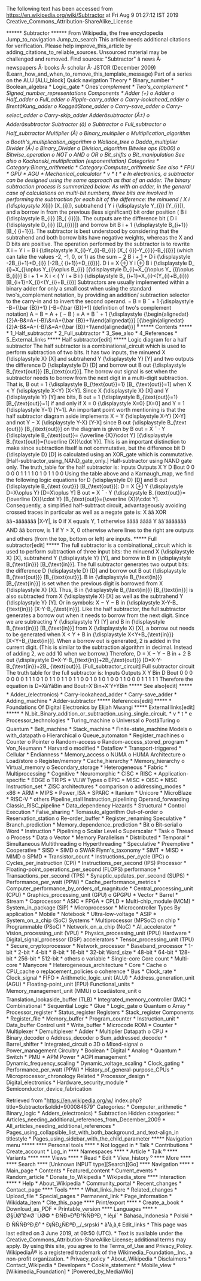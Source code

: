 The following text has been accessed from https://en.wikipedia.org/wiki/Subtractor at Fri Aug 9 01:27:12 IST 2019
Creative_Commons_Attribution-ShareAlike_License





















****** Subtractor ******
From Wikipedia, the free encyclopedia
Jump_to_navigation Jump_to_search
 This article needs additional citations for verification. Please help improve_this_article by
 adding_citations_to_reliable_sources. Unsourced material may be challenged and removed.
 Find sources: "Subtractor" â news Â· newspapers Â· books Â· scholar Â· JSTOR (December 2009)
 (Learn_how_and_when_to_remove_this_template_message)
Part of a series on the
ALU
[ALU_block]
Quick navigation
Theory
    * Binary_number
    * Boolean_algebra
    * Logic_gate
    * Ones'_complement
    * Two's_complement
    * Signed_number_representations
Components
    * Adder (+)
          o Adder
          o Half_adder
          o Full_adder
          o Ripple-carry_adder
          o Carry-lookahead_adder
          o BrentâKung_adder
          o KoggeâStone_adder
          o Carry-save_adder
          o Carry-select_adder
          o Carry-skip_adder
      Adderâsubtractor (Â±)
          o Adderâsubtractor
      Subtractor (â)
          o Subtractor
          o Full_subtractor
          o Half_subtractor
      Multiplier (Ã)
          o Binary_multiplier
          o Multiplication_algorithm
          o Booth's_multiplication_algorithm
          o Wallace_tree
          o Dadda_multiplier
      Divider (Ã·)
          o Binary_Divider
          o Division_algorithm
      Bitwise ops (0b00)
          o Bitwise_operation
          o NOT
          o AND
          o OR
          o Bit_shifts
          o Bit_manipulation
      See also
          o Kochanski_multiplication (exponentiation)
Categories
    * Category:Binary_arithmetic
    * Category:Computer_arithmetic
See also
    * FPU
    * GPU
    * AGU
    * Mechanical_calculator
    * v
    * t
    * e
In electronics, a subtractor can be designed using the same approach as that of
an adder. The binary subtraction process is summarized below. As with an adder,
in the general case of calculations on multi-bit numbers, three bits are
involved in performing the subtraction for each bit of the difference: the
minuend (     X  i     {\displaystyle X_{i}}  [X_{i}]), subtrahend (     Y  i
{\displaystyle Y_{i}}  [Y_{i}]), and a borrow in from the previous (less
significant) bit order position (     B  i     {\displaystyle B_{i}}  [B_{
{i}}]). The outputs are the difference bit (     D  i     {\displaystyle D_{i}}
[D_{{i}}]) and borrow bit      B  i + 1     {\displaystyle B_{i+1}}  [B_{
{i+1}}]. The subtractor is best understood by considering that the subtrahend
and both borrow bits have negative weights, whereas the X and D bits are
positive. The operation performed by the subtractor is to rewrite      X  i
&#x2212;  Y  i   &#x2212;  B  i     {\displaystyle X_{i}-Y_{i}-B_{i}}  [X_{
{i}}-Y_{{i}}-B_{{i}}] (which can take the values -2, -1, 0, or 1) as the sum
&#x2212; 2  B  i + 1   +  D  i     {\displaystyle -2B_{i+1}+D_{i}}  [-2B_{
{i+1}}+D_{{i}}].
          D  i   =  X    &#x2295;  Y  i   &#x2295;  B  i     {\displaystyle D_
      {i}=X_{}\oplus Y_{i}\oplus B_{i}}  [{\displaystyle D_{i}=X_{}\oplus Y_
      {i}\oplus B_{i}}]
          B  i + 1   =  X  i   < (  Y  i   +  B  i   )   {\displaystyle B_
      {i+1}=X_{i}<(Y_{i}+B_{i})}  [B_{i+1}=X_{i}<(Y_{i}+B_{i})]
Subtractors are usually implemented within a binary adder for only a small cost
when using the standard two's_complement notation, by providing an addition/
subtraction selector to the carry-in and to invert the second operand.
         &#x2212; B =    B &#x00AF;    + 1   {\displaystyle -B={\bar {B}}+1}
      [-B={\bar {B}}+1] (definition of two's complement notation)
             A &#x2212; B    = A + ( &#x2212; B )       = A +    B &#x00AF;
      + 1       {\displaystyle {\begin{alignedat}{2}A-B&=A+(-B)\\&=A+{\bar
      {B}}+1\\\end{alignedat}}}  [{\begin{alignedat}{2}A-B&=A+(-B)\\&=A+{\bar
      {B}}+1\\\end{alignedat}}]
⁰
***** Contents *****
    * 1_Half_subtractor
    * 2_Full_subtractor
    * 3_See_also
    * 4_References
    * 5_External_links
***** Half subtractor[edit] *****
Logic diagram for a half subtractor
The half subtractor is a combinational_circuit which is used to perform
subtraction of two bits. It has two inputs, the minuend     X   {\displaystyle
X}  [X] and subtrahend     Y   {\displaystyle Y}  [Y] and two outputs the
difference     D   {\displaystyle D}  [D] and borrow out      B  out
{\displaystyle B_{\text{out}}}  [B_{\text{out}}]. The borrow out signal is set
when the subtractor needs to borrow from the next digit in a multi-digit
subtraction. That is,      B  out   = 1   {\displaystyle B_{\text{out}}=1}  [B_
{\text{out}}=1] when     X < Y   {\displaystyle X<Y}  [X<Y]. Since     X
{\displaystyle X}  [X] and     Y   {\displaystyle Y}  [Y] are bits,      B  out
= 1   {\displaystyle B_{\text{out}}=1}  [B_{\text{out}}=1] if and only if     X
= 0   {\displaystyle X=0}  [X=0] and     Y = 1   {\displaystyle Y=1}  [Y=1]. An
important point worth mentioning is that the half subtractor diagram aside
implements     X &#x2212; Y   {\displaystyle X-Y}  [X-Y] and not     Y &#x2212;
X   {\displaystyle Y-X}  [Y-X] since      B  out     {\displaystyle B_{\text
{out}}}  [B_{\text{out}}] on the diagram is given by
          B  out   =   X &#x00AF;   &#x22C5; Y   {\displaystyle B_{\text{out}}=
      {\overline {X}}\cdot Y}  [{\displaystyle B_{\text{out}}={\overline
      {X}}\cdot Y}].
This is an important distinction to make since subtraction itself is not
commutative, but the difference bit     D   {\displaystyle D}  [D] is
calculated using an XOR_gate which is commutative.
[Half-subtractor_using_NAND_gate_only.]
Half-subtractor using NAND gate only.
The truth_table for the half subtractor is:
Inputs Outputs
X Y    D Bout
0 0    0 0
0 1    1 1
1 0    1 0
1 1    0 0
Using the table above and a Karnaugh_map, we find the following logic equations
for     D   {\displaystyle D}  [D] and      B  out     {\displaystyle B_{\text
{out}}}  [B_{\text{out}}]:
         D = X &#x2295; Y   {\displaystyle D=X\oplus Y}  [D=X\oplus Y]
          B  out   =   X &#x00AF;   &#x22C5; Y   {\displaystyle B_{\text{out}}=
      {\overline {X}}\cdot Y}  [B_{\text{out}}={\overline {X}}\cdot Y].
Consequently, a simplified half-subtract circuit, advantageously avoiding
crossed traces in particular as well as a negate gate is:
      X ââ XOR ââ¬âââââââ |X-Y|,  is 0 if X equals Y, 1
otherwise
         ââââ   ââââ
      Y ââ´âââââââ AND ââ borrow, is 1 if Y > X, 0
otherwise
where lines to the right are outputs and others (from the top, bottom or left)
are inputs.
***** Full subtractor[edit] *****
The full subtractor is a combinational_circuit which is used to perform
subtraction of three input bits: the minuend     X   {\displaystyle X}  [X],
subtrahend     Y   {\displaystyle Y}  [Y], and borrow in      B  in
{\displaystyle B_{\text{in}}}  [B_{\text{in}}]. The full subtractor generates
two output bits: the difference     D   {\displaystyle D}  [D] and borrow out
B  out     {\displaystyle B_{\text{out}}}  [B_{\text{out}}].      B  in
{\displaystyle B_{\text{in}}}  [B_{\text{in}}] is set when the previous digit
is borrowed from     X   {\displaystyle X}  [X]. Thus,      B  in
{\displaystyle B_{\text{in}}}  [B_{\text{in}}] is also subtracted from     X
{\displaystyle X}  [X] as well as the subtrahend     Y   {\displaystyle Y}
[Y]. Or in symbols:     X &#x2212; Y &#x2212;  B  in     {\displaystyle X-Y-B_
{\text{in}}}  [X-Y-B_{\text{in}}]. Like the half subtractor, the full
subtractor generates a borrow out when it needs to borrow from the next digit.
Since we are subtracting     Y   {\displaystyle Y}  [Y] and      B  in
{\displaystyle B_{\text{in}}}  [B_{\text{in}}] from     X   {\displaystyle X}
[X], a borrow out needs to be generated when     X < Y +  B  in
{\displaystyle X<Y+B_{\text{in}}}  [X<Y+B_{\text{in}}]. When a borrow out is
generated, 2 is added in the current digit. (This is similar to the subtraction
algorithm in decimal. Instead of adding 2, we add 10 when we borrow.)
Therefore,     D = X &#x2212; Y &#x2212;  B  in   + 2  B  out
{\displaystyle D=X-Y-B_{\text{in}}+2B_{\text{out}}}  [D=X-Y-B_{\text{in}}+2B_
{\text{out}}].
[Full_subtractor_circuit]
Full subtractor circuit
The truth table for the full subtractor is:
Inputs  Outputs
X Y Bin D Bout
0 0 0   0 0
0 0 1   1 1
0 1 0   1 1
0 1 1   0 1
1 0 0   1 0
1 0 1   0 0
1 1 0   0 0
1 1 1   1 1
Therefore the equation is D=XâYâBin and Bout=X'Bin+X'Y+YBin
***** See also[edit] *****
    * Adder_(electronics)
    * Carry-lookahead_adder
    * Carry-save_adder
    * Adding_machine
    * Adder-subtractor
***** References[edit] *****
    * Foundations Of Digital Electronics by Elijah Mwangi
***** External links[edit] *****
    * N_bit_Binary_addition_or_subtraction_using_single_circuit.
    * v
    * t
    * e
Processor_technologies
                    * Turing_machine
                          o Universal
                          o PostâTuring
                          o Quantum
                    * Belt_machine
                    * Stack_machine
                    * Finite-state_machine
Models                    o with_datapath
                          o Hierarchical
                          o Queue_automaton
                    * Register_machines
                          o Counter
                          o Pointer
                          o Random-access
                          o Random-access_stored_program
                    * Von_Neumann
                    * Harvard
                          o modified
                    * Dataflow
                    * Transport-triggered
                    * Cellular
                    * Endianness
                    * Memory_access
                          o NUMA
                          o HUMA
Architecture              o Load/store
                          o Register/memory
                    * Cache_hierarchy
                    * Memory_hierarchy
                          o Virtual_memory
                          o Secondary_storage
                    * Heterogeneous
                    * Fabric
                    * Multiprocessing
                    * Cognitive
                    * Neuromorphic
                          * CISC
                          * RISC
                          * Application-specific
                          * EDGE
                                o TRIPS
                          * VLIW
                Types           o EPIC
                          * MISC
                          * OISC
                          * NISC
Instruction_set           * ZISC
architectures             * comparison
                                o addressing_modes
                    * x86
                    * ARM
                    * MIPS
                    * Power_ISA
                    * SPARC
                    * Itanium
                    * Unicore
                    * MicroBlaze
                    * RISC-V
                    * others
                                       Pipeline_stall
                Instruction_pipelining Operand_forwarding
                                       Classic_RISC_pipeline
                                           * Data_dependency
                Hazards                    * Structural
                                           * Control
Execution                                  * False_sharing
                                           * Tomasulo_algorithm
                Out-of-order                     o Reservation_station
                                                 o Re-order_buffer
                                           * Register_renaming
                Speculative                * Branch_prediction
                                           * Memory_dependence_prediction
                                     * Bit
                                           o Bit-serial
                                           o Word
                                     * Instruction
                                     * Pipelining
                                           o Scalar
                Level                      o Superscalar
                                     * Task
                                           o Thread
                                           o Process
                                     * Data
                                           o Vector
                                     * Memory
Parallelism                          * Distributed
                                     * Temporal
                                     * Simultaneous
                Multithreading             o Hyperthreading
                                     * Speculative
                                     * Preemptive
                                     * Cooperative
                                     * SISD
                                     * SIMD
                                           o SWAR
                Flynn's_taxonomy     * SIMT
                                     * MISD
                                     * MIMD
                                           o SPMD
                    * Transistor_count
                    * Instructions_per_cycle (IPC)
                          o Cycles_per_instruction (CPI)
                    * Instructions_per_second (IPS)
Processor           * Floating-point_operations_per_second (FLOPS)
performance         * Transactions_per_second (TPS)
                    * Synaptic_updates_per_second (SUPS)
                    * Performance_per_watt (PPW)
                    * Cache_performance_metrics
                    * Computer_performance_by_orders_of_magnitude
                    * Central_processing_unit (CPU)
                    * Graphics_processing_unit (GPU)
                          o GPGPU
                    * Vector
                    * Barrel
                    * Stream
                    * Coprocessor
                    * ASIC
                    * FPGA
                    * CPLD
                    * Multi-chip_module (MCM)
                    * System_in_package (SiP)
                                   * Microprocessor
                                   * Microcontroller
Types           By application     * Mobile
                                   * Notebook
                                   * Ultra-low-voltage
                                   * ASIP
                                   * System_on_a_chip (SoC)
                Systems            * Multiprocessor (MPSoC)
                on chip            * Programmable (PSoC)
                                   * Network_on_a_chip (NoC)
                                   * AI_accelerator
                                   * Vision_processing_unit (VPU)
                                   * Physics_processing_unit (PPU)
                Hardware           * Digital_signal_processor (DSP)
                accelerators       * Tensor_processing_unit (TPU)
                                   * Secure_cryptoprocessor
                                   * Network_processor
                                   * Baseband_processor
                    * 1-bit
                    * 2-bit
                    * 4-bit
                    * 8-bit
                    * 16-bit
                    * 32-bit
Word_size           * 48-bit
                    * 64-bit
                    * 128-bit
                    * 256-bit
                    * 512-bit
                    * others
                          o variable
                    * Single-core
Core count          * Multi-core
                    * Manycore
                    * Heterogeneous_architecture
                    * Core
                    * Cache
                          o CPU_cache
                          o replacement_policies
                          o coherence
                    * Bus
                    * Clock_rate
                    * Clock_signal
                    * FIFO
                                     * Arithmetic_logic_unit (ALU)
                                     * Address_generation_unit (AGU)
                                     * Floating-point_unit (FPU)
                Functional_units     * Memory_management_unit (MMU)
                                           o Loadâstore_unit
                                           o Translation_lookaside_buffer (TLB)
                                     * Integrated_memory_controller (IMC)
                                     * Combinational
                                     * Sequential
                Logic                * Glue
                                     * Logic_gate
                                           o Quantum
                                           o Array
                                     * Processor_register
                                     * Status_register
                Registers            * Stack_register
Components                           * Register_file
                                     * Memory_buffer
                                     * Program_counter
                                     * Instruction_unit
                                     * Data_buffer
                Control unit         * Write_buffer
                                     * Microcode ROM
                                     * Counter
                                     * Multiplexer
                                     * Demultiplexer
                                     * Adder
                                     * Multiplier
                Datapath                   o CPU
                                     * Binary_decoder
                                           o Address_decoder
                                           o Sum_addressed_decoder
                                     * Barrel_shifter
                                     * Integrated_circuit
                                           o 3D
                                           o Mixed-signal
                                           o Power_management
                Circuitry            * Boolean
                                     * Digital
                                     * Analog
                                     * Quantum
                                     * Switch
                    * PMU
                    * APM
Power               * ACPI
management          * Dynamic_frequency_scaling
                    * Dynamic_voltage_scaling
                    * Clock_gating
                    * Performance_per_watt (PPW)
                    * History_of_general-purpose_CPUs
                    * Microprocessor_chronology
Related             * Processor_design
                    * Digital_electronics
                    * Hardware_security_module
                    * Semiconductor_device_fabrication

Retrieved from "https://en.wikipedia.org/w/
index.php?title=Subtractor&oldid=900084679"
Categories:
    * Computer_arithmetic
    * Binary_logic
    * Adders_(electronics)
    * Subtraction
Hidden categories:
    * Articles_needing_additional_references_from_December_2009
    * All_articles_needing_additional_references
    * Pages_using_collapsible_list_with_both_background_and_text-align_in
      titlestyle
    * Pages_using_sidebar_with_the_child_parameter
***** Navigation menu *****
**** Personal tools ****
    * Not logged in
    * Talk
    * Contributions
    * Create_account
    * Log_in
**** Namespaces ****
    * Article
    * Talk
⁰
**** Variants ****
**** Views ****
    * Read
    * Edit
    * View_history
⁰
**** More ****
**** Search ****
[Unknown INPUT type][Search][Go]
**** Navigation ****
    * Main_page
    * Contents
    * Featured_content
    * Current_events
    * Random_article
    * Donate_to_Wikipedia
    * Wikipedia_store
**** Interaction ****
    * Help
    * About_Wikipedia
    * Community_portal
    * Recent_changes
    * Contact_page
**** Tools ****
    * What_links_here
    * Related_changes
    * Upload_file
    * Special_pages
    * Permanent_link
    * Page_information
    * Wikidata_item
    * Cite_this_page
**** Print/export ****
    * Create_a_book
    * Download_as_PDF
    * Printable_version
**** Languages ****
    * Ø§ÙØ¹Ø±Ø¨ÙØ©
    * ÐÑÐ»Ð³Ð°ÑÑÐºÐ¸
    * íêµ­ì´
    * Bahasa_Indonesia
    * Polski
    * Ð ÑÑÑÐºÐ¸Ð¹
    * Ð¡ÑÐ¿ÑÐºÐ¸_/_srpski
    * à¹à¸à¸¢
Edit_links
    * This page was last edited on 3 June 2019, at 09:50 (UTC).
    * Text is available under the Creative_Commons_Attribution-ShareAlike
      License; additional terms may apply. By using this site, you agree to the
      Terms_of_Use and Privacy_Policy. WikipediaÂ® is a registered trademark of
      the Wikimedia_Foundation,_Inc., a non-profit organization.
    * Privacy_policy
    * About_Wikipedia
    * Disclaimers
    * Contact_Wikipedia
    * Developers
    * Cookie_statement
    * Mobile_view
    * [Wikimedia_Foundation]
    * [Powered_by_MediaWiki]
